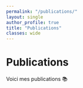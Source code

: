 ```yaml
---
permalink: "/publications/"
layout: single
author_profile: true
title: "Publications"
classes: wide
---
```



# Publications

Voici mes publications 📚